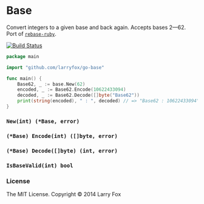 # Base

Convert integers to a given base and back again. Accepts bases 2—62. Port of [`rebase-ruby`](https://github.com/larryfox/rebase-ruby).

[![Build Status](https://travis-ci.org/larryfox/go-base.svg?branch=master)](https://travis-ci.org/larryfox/go-base)

~~~go
package main

import "github.com/larryfox/go-base"

func main() {
	Base62, _ := base.New(62)
	encoded, _ := Base62.Encode(10622433094)
	decoded, _ := Base62.Decode([]byte("Base62"))
	print(string(encoded), " : ", decoded) // => "Base62 : 10622433094"
}
~~~

### `New(int) (*Base, error)`
### `(*Base) Encode(int) ([]byte, error)`
### `(*Base) Decode([]byte) (int, error)`
### `IsBaseValid(int) bool`

### License
The MIT License. Copyright © 2014 Larry Fox
